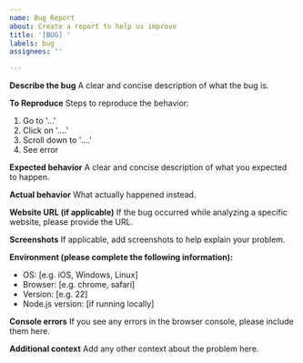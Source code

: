 ```yaml
---
name: Bug Report
about: Create a report to help us improve
title: '[BUG] '
labels: bug
assignees: ''

---
```


**Describe the bug**
A clear and concise description of what the bug is.

**To Reproduce**
Steps to reproduce the behavior:
1. Go to '...'
2. Click on '....'
3. Scroll down to '....'
4. See error

**Expected behavior**
A clear and concise description of what you expected to happen.

**Actual behavior**
What actually happened instead.

**Website URL (if applicable)**
If the bug occurred while analyzing a specific website, please provide the URL.

**Screenshots**
If applicable, add screenshots to help explain your problem.

**Environment (please complete the following information):**
- OS: [e.g. iOS, Windows, Linux]
- Browser: [e.g. chrome, safari]
- Version: [e.g. 22]
- Node.js version: [if running locally]

**Console errors**
If you see any errors in the browser console, please include them here.

**Additional context**
Add any other context about the problem here.